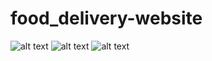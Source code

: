 # food_delivery-website

![alt text](screenShots/ss01.png "Landing Page with nav and slide show.")
![alt text](screenShots/ss02.png "Landing Page with nav and slide show.")
![alt text](screenShots/ss03.png "Landing Page with nav and slide show.")
